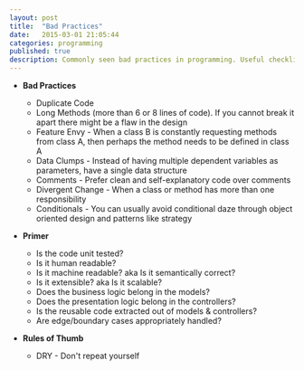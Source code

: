 ```yaml
---
layout: post
title:  "Bad Practices"
date:   2015-03-01 21:05:44
categories: programming
published: true
description: Commonly seen bad practices in programming. Useful checklist for code reviews and refactoring
---
```


* __Bad Practices__
  * Duplicate Code
  * Long Methods (more than 6 or 8 lines of code). If you cannot break it apart there might be a flaw in the design
  * Feature Envy - When a class B is constantly requesting methods from class A, then perhaps the method needs to be defined in class A
  * Data Clumps - Instead of having multiple dependent variables as parameters, have a single data structure 
  * Comments - Prefer clean and self-explanatory code over comments
  * Divergent Change - When a class or method has more than one responsibility
  * Conditionals - You can usually avoid conditional daze through object oriented design and patterns like strategy
  
* __Primer__
  * Is the code unit tested?
  * Is it human readable?
  * Is it machine readable? aka Is it semantically correct?
  * Is it extensible? aka Is it scalable?
  * Does the business logic belong in the models?
  * Does the presentation logic belong in the controllers?
  * Is the reusable code extracted out of models & controllers?
  * Are edge/boundary cases appropriately handled?

* __Rules of Thumb__
  * DRY - Don't repeat yourself

